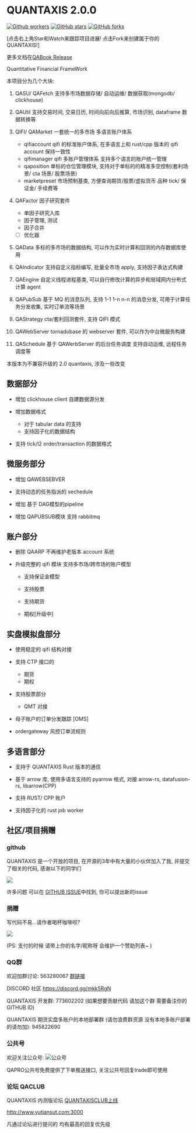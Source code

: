# QUANTAXIS 2.0.0

[![Github workers](https://img.shields.io/github/watchers/quantaxis/quantaxis.svg?style=social&label=Watchers&)](https://github.com/quantaxis/quantaxis/watchers)
[![GitHub stars](https://img.shields.io/github/stars/quantaxis/quantaxis.svg?style=social&label=Star&)](https://github.com/quantaxis/quantaxis/stargazers)
[![GitHub forks](https://img.shields.io/github/forks/quantaxis/quantaxis.svg?style=social&label=Fork&)](https://github.com/quantaxis/quantaxis/fork)

[点击右上角Star和Watch来跟踪项目进展! 点击Fork来创建属于你的QUANTAXIS!]



更多文档在[QABook Release](https://github.com/QUANTAXIS/QUANTAXIS/releases/download/latest/quantaxis.pdf)

Quantitative Financial FrameWork

本项目分为几个大块:


1. QASU/ QAFetch 支持多市场数据存储/ 自动运维/ 数据获取(mongodb/ clickhouse)

2. QAUtil 支持交易时间, 交易日历, 时间向前向后推算, 市场识别, dataframe 数据转换等

3. QIFI/ QAMarket 一套统一的多市场 多语言账户体系
    - qifiaccount qifi 的标准账户体系,  在多语言上和 rust/cpp 版本的 qifi account 保持一致性
    - qifimanager  qifi 多账户管理体系 支持多个语言的账户统一管理
    - qaposition  单标的仓位管理模块, 支持对于单标的的精准多空控制(套利场景/ cta 场景/ 股票场景)
    - marketpreset 市场预制基类, 方便查询期货/股票/虚拟货币 品种 tick/ 保证金/ 手续费等

4. QAFactor 因子研究套件
    - 单因子研究入库
    - 因子管理, 测试
    - 因子合并

    - [ ] 优化器

5. QAData 多标的多市场的数据结构, 可以作为实时计算和回测的内存数据库使用

6. QAIndicator 支持自定义指标编写, 批量全市场 apply, 支持因子表达式构建

7. QAEngine 自定义线程进程基类, 可以自行修改计算的异步和局域网内分布式计算 agent

8. QAPubSub 基于 MQ 的消息队列, 支持 1-1 1-n n-n 的消息分发, 可用于计算任务分发收集, 实时订单流等场景

9. QAStrategy cta/套利回测套件, 支持 QIFI 模式

10. QAWebServer tornadobase 的 webserver 套件, 可以作为中台微服务构建

11. QASchedule 基于 QAWerbServer 的后台任务调度 支持自动运维, 远程任务调度等



本版本为不兼容升级的 2.0 quantaxis, 涉及一些改变

## 数据部分

- 增加 clickhouse client  自建数据源分发

- 增加数据格式 
    - 对于 tabular data 的支持
    - 支持因子化的数据结构

- 支持 tick/l2 order/transaction 的数据格式

## 微服务部分

- 增加 QAWEBSEBVER

- 支持动态的任务指派的 sechedule

- 增加 基于 DAG模型的pipeline

- 增加 QAPUBSUB模块 支持 rabbitmq

## 账户部分

- 删除 QAARP 不再维护老版本 account 系统

- 升级完整的 qifi 模块 支持多市场/跨市场的账户模型
    - 支持保证金模型
    - 支持股票
    - 支持期货

    - 期权[升级中]


## 实盘模拟盘部分

- 使用稳定的 qifi 结构对接

-  支持 CTP 接口的
    - 期货
    - 期权
-  支持股票部分
    - QMT 对接

- 母子账户的订单分发跟踪 [OMS]

- ordergateway 风控订单流规则

## 多语言部分

- 支持于 QUANTAXIS Rust 版本的通信
- 基于 arrow 库, 使用多语言支持的 pyarrow 格式, 对接 arrow-rs, datafusion-rs, libarrow(CPP)

- 支持 RUST/ CPP 账户
- 支持因子化的 rust job worker

## 社区/项目捐赠



### github

QUANTAXIS 是一个开放的项目, 在开源的3年中有大量的小伙伴加入了我, 并提交了相关的代码, 感谢以下的同学们

<a href="https://github.com/QUANTAXIS/QUANTAXIS/graphs/contributors"><img src="https://opencollective.com/QUANTAXIS/contributors.svg?width=890&button=false" /></a>



许多问题 可以在 [GITHUB ISSUE](https://github.com/QUANTAXIS/QUANTAXIS/issues)中找到, 你可以提出新的issue


### 捐赠

写代码不易...请作者喝杯咖啡呗?


![](http://picx.gulizhu.com/alipay.png)

(PS: 支付的时候 请带上你的名字/昵称呀 会维护一个赞助列表~ )


### QQ群

欢迎加群讨论: 563280067 [群链接](https://jq.qq.com/?_wv=1027&k=4CEKGzn) 

DISCORD 社区  https://discord.gg/mkk5RgN


QUANTAXIS 开发群: 773602202 (如果想要贡献代码 请加这个群 需要备注你的GITHUB ID)

QUANTAXIS 期货实盘多账户的本地部署群 (请勿浪费群资源 没有本地多账户部署的请勿加): 945822690

### 公共号

欢迎关注公众号: ![公众号](http://picx.gulizhu.com/Fr0pHbwB7-zrq_HAKsvB8g2zaP_A)

QAPRO公共号免费提供了下单推送接口, 关注公共号回复trade即可使用

### 论坛 QACLUB

QUANTAXIS 内测版论坛 [QUANTAXISCLUB上线](http://www.yutiansut.com:3000)

http://www.yutiansut.com:3000

凡通过论坛进行提问的 均有最高的回复优先级
